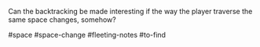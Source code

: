 
Can the backtracking be made interesting if the way the player traverse the same space changes, somehow?

#space #space-change #fleeting-notes #to-find 